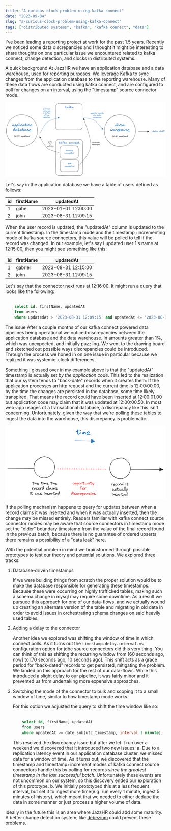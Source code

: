 ```yaml
---
title: "A curious clock problem using kafka connect"
date: "2023-09-04"
slug: "a-curious-clock-problem-using-kafka-connect"
tags: ["distributed systems", "kafka", "kafka connect", "data"]
---
```


I've been leading a reporting project at work for the past 1.5 years. Recently we noticed some data discrepancies and I thought it might be interesting to share thoughts on one particular issue we encountered related to kafka connect, change detection, and clocks in distributed systems.

A quick background
At JazzHR we have an application database and a data warehouse, used for reporting purposes. We leverage [Kafka](https://kafka.apache.org/) to sync changes from the application database to the reporting warehouse. Many of these data flows are conducted using kafka connect, and are configured to poll for changes on an interval, using the "timestamp" source connector mode. 

![Kafka architecture at JazzHR](./distributed-system-clock-issue-1.png)

Let's say in the application database we have a table of users defined as follows:

| id | firstName | updatedAt |
| - | - | - |
| 1 | gabe | 2023-01-01 12:00:00 |
| 2 | john | 2023-08-31 12:09:15 |

When the user record is updated, the "updatedAt" column is updated to the current timestamp. In the timestamp mode and the timestamp+incrementing mode of kafka source connectors, this value will be polled to tell if the record was changed. In our example, let's say I updated user 1's name at 12:15:00, then you might see something like this:

| id | firstName | updatedAt |
| - | - | - |
| 1 | gabriel | 2023-08-31 12:15:00 |
| 2 | john | 2023-08-31 12:09:15 |

Let's say that the connector next runs at 12:16:00. It might run a query that looks like the following:

```sql

    select id, firstName, updatedAt
    from users
    where updatedAt > '2023-08-31 12:09:15' and updatedAt <= '2023-08-31 12:16:00';

```

The issue
After a couple months of our kafka connect powered data pipelines being operational we noticed discrepancies between the application database and the data warehouse. In amounts greater than 1%, which was unexpected, and initially puzzling. We went to the drawing board and sketched out possible ways discrepancies could be introduced. Through the process we honed in on one issue in particular because we realized it was systemic: clock differences.

Something I glossed over in my example above is that the "updatedAt" timestamp is actually set _by the application code_.  This led to the realization that our system tends to "back-date" records when it creates them: If the application processes an http request and the current time is 12:00:00.00, by the time the changes are persisted in the database, some time likely transpired. That means the record could have been inserted at 12:00:01.00 but application code may claim that it was updated at 12:00:00.50. In most web-app usages of a transactional database, a discrepancy like this isn't concerning. Unfortunately, given the way that we're polling these tables to ingest the data into the warehouse, this discrepancy is problematic.


![Distributed clock sync issue](./distributed-system-clock-issue-2.png)

If the polling mechanism happens to query for updates between when a record claims it was inserted and when it was actually inserted, then the change may be missed entirely. Readers familiar with kafka connect source connector modes may be aware that source connectors in timestamp mode set the "older" boundary timestamp from the value of the final record found in the previous batch; because there is no guarantee of ordered upserts there remains a possibility of a "data leak" here.

With the potential problem in mind we brainstormed through possible prototypes to test our theory and potential solutions. We explored three tracks:

1. Database-driven timestamps

    If we were building things from scratch the proper solution would be to make the database responsible for generating these timestamps. Because these were occurring on highly trafficked tables, making such a schema change in mysql may require some downtime. As a result we pursued this approach for one of our data-flows, and we actually wound up creating an alternate version of the table and migrating in old data in order to avoid issues in orchestrating schema changes on said heavily used tables.

2. Adding a delay to the connector

    Another idea we explored was shifting the window of time in which connect polls. As it turns out the `timestamp.delay.interval.ms` configuration option for jdbc source connectors did this very thing. You can think of this as shifting the recurring window from [60 seconds ago, now] to [70 seconds ago, 10 seconds ago]. This shift acts as a grace period for "back-dated" records to get persisted, mitigating the problem. We landed on this approach for the rest of our data-flows. While this introduced a slight delay to our pipeline, it was fairly minor and it prevented us from undertaking more expensive approaches.

3. Switching the mode of the connector to bulk and scoping it to a small window of time, similar to how timestamp mode works.

    For this option we adjusted the query to shift the time window like so: 
    ```sql

        select id, firstName, updatedAt
        from users
        where updatedAt >= date_sub(utc_timestamp, interval 1 minute);

    ```

    This resolved the discrepancy issue but after we let it run over a weekend we discovered that it introduced two new issues:
        a. Due to a replication latency event in our application database cluster, we missed data for a window of time. As it turns out, we discovered that the timestamp and timestamp+increment modes of kafka connect source connectors handle this by polling for records _since the greatest timestamp in the last successful batch._ Unfortunately these events are not uncommon on our system, so this discovery ended our exploration of this prototype.
        b. We initially prototyped this at a less frequent interval, but set it to ingest more time(e.g. run every 1 minute, ingest 5 minutes of history), which meant that we needed to either dedupe the data in some manner or just process a higher volume of data.

Ideally in the future this is an area where JazzHR could add some maturity. A better change detection system, like [debezium](https://debezium.io/) could prevent these problems.